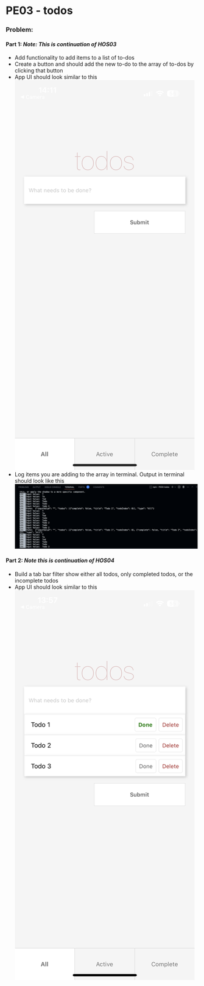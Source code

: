 # PE03 - todos

### Problem:

#### Part 1: *Note: This is continuation of HOS03*

* Add functionality to add items to a list of to-dos
* Create a button and should add the new to-do to the array of to-dos by clicking that button
* App UI should look similar to this
![UI](https://github.com/maryoohhh/cs624-pe-maryoh/blob/main/PE03-todos/Screenshots/IMG_9016.PNG)
* Log items you are adding to the array in terminal. Output in terminal should look like this
![Logs](https://github.com/maryoohhh/cs624-pe-maryoh/blob/main/PE03-todos/Screenshots/Screen%20Shot%202023-04-20%20at%201.58.47%20PM.png)

#### Part 2: *Note this is continuation of HOS04*

* Build a tab bar filter show either all todos, only completed todos, or the incomplete todos
* App UI should look similar to this
![UI with tab bar](https://github.com/maryoohhh/cs624-pe-maryoh/blob/main/PE03-todos/Screenshots/IMG_9012.PNG)
